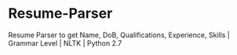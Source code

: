# Resume-Parser
Resume Parser to get Name, DoB, Qualifications, Experience, Skills | Grammar Level | NLTK | Python 2.7
